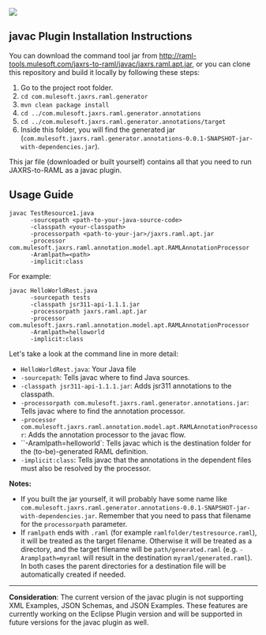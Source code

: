 ![](http://raml.org/images/logo.png)
## javac Plugin Installation Instructions

You can download the command tool jar from http://raml-tools.mulesoft.com/jaxrs-to-raml/javac/jaxrs.raml.apt.jar, or you can clone this repository and
build it locally by following these steps:

1. Go to the project root folder.
2. `cd com.mulesoft.jaxrs.raml.generator`
3. `mvn clean package install`
4. `cd ../com.mulesoft.jaxrs.raml.generator.annotations`
5. `cd ../com.mulesoft.jaxrs.raml.generator.annotations/target`
6. Inside this folder, you will find the generated jar (`com.mulesoft.jaxrs.raml.generator.annotations-0.0.1-SNAPSHOT-jar-with-dependencies.jar`).


This jar file (downloaded or built yourself) contains all that you need to run JAXRS-to-RAML as a javac plugin.


## Usage Guide

```
javac TestResource1.java
      -sourcepath <path-to-your-java-source-code>
      -classpath <your-classpath>
      -processorpath <path-to-your-jar>/jaxrs.raml.apt.jar
      -processor com.mulesoft.jaxrs.raml.annotation.model.apt.RAMLAnnotationProcessor
      -Aramlpath=<path>
      -implicit:class
```

For example:

```
javac HelloWorldRest.java
      -sourcepath tests
      -classpath jsr311-api-1.1.1.jar
      -processorpath jaxrs.raml.apt.jar
      -processor com.mulesoft.jaxrs.raml.annotation.model.apt.RAMLAnnotationProcessor
      -Aramlpath=helloworld
      -implicit:class
```

Let's take a look at the command line in more detail:
 * `HelloWorldRest.java`: Your Java file
 * `-sourcepath`: Tells javac where to find Java sources.
 * `-classpath jsr311-api-1.1.1.jar`: Adds jsr311 annotations to the classpath.
 * `-processorpath com.mulesoft.jaxrs.raml.generator.annotations.jar`: Tells javac where to find the annotation processor.
 * `-processor com.mulesoft.jaxrs.raml.annotation.model.apt.RAMLAnnotationProcessor`: Adds the annotation processor to the javac flow.
 * ``-Aramlpath=helloworld`: Tells javac which is the destination folder for the (to-be)-generated RAML definition.
 * `-implicit:class`: Tells javac that the annotations in the dependent files must also be resolved by the processor.

**Notes:**
- If you built the jar yourself, it will probably have some name like `com.mulesoft.jaxrs.raml.generator.annotations-0.0.1-SNAPSHOT-jar-with-dependencies.jar`.
Remember that you need to pass that filename for the `processorpath` parameter.
- If `ramlpath` ends with `.raml` (for example `ramlfolder/testresource.raml`), it will be treated as the target filename.
Otherwise it will be treated as a directory, and the target filename will be `path/generated.raml` (e.g. `-Aramplpath=myraml` will result in the destination `myraml/generated.raml`).
In both cases the parent directories for a destination file will be automatically created if needed.

___

**Consideration**: The current version of the javac plugin is not supporting XML Examples, JSON Schemas, and JSON Examples.
These features are currently working on the Eclipse Plugin version and will be supported in future versions for the javac plugin as well.
